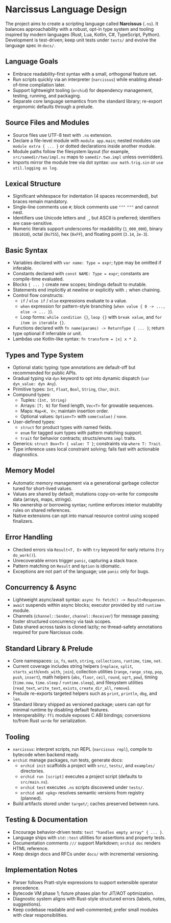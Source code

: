 # Narcissus Language Design

The project aims to create a scripting language called **Narcissus** (`.ns`). It balances approachability with a robust, opt-in type system and tooling inspired by modern languages (Rust, Lua, Kotlin, C#, TypeScript, Python). Development is test-driven; keep unit tests under `tests/` and evolve the language spec in `docs/`.

## Language Goals
- Embrace readability-first syntax with a small, orthogonal feature set.
- Run scripts quickly via an interpreter (`narcissus`) while enabling ahead-of-time compilation later.
- Support lightweight tooling (`orchid`) for dependency management, testing, running, and packaging.
- Separate core language semantics from the standard library; re-export ergonomic defaults through a prelude.

## Source Files and Modules
- Source files use UTF-8 text with `.ns` extension.
- Declare a file-level module with `module app.main`; nested modules use `module extra { ... }` or dotted declarations inside another module.
- Module paths follow the filesystem layout (for example, `src/samedir/two/impl.ns` maps to `samedir.two.impl` unless overridden).
- Imports mirror the module tree via dot syntax: `use math.trig.sin` or `use util.logging as log`.

## Lexical Structure
- Significant whitespace for indentation (4 spaces recommended), but braces remain mandatory.
- Single-line comments use `#`; block comments use `"""` `"""` and cannot nest.
- Identifiers use Unicode letters and `_`, but ASCII is preferred; identifiers are case-sensitive.
- Numeric literals support underscores for readability (`1_000_000`), binary (`0b1010`), octal (`0o755`), hex (`0xFF`), and floating point (`3.14`, `2e-3`).

## Basic Syntax
- Variables declared with `var name: Type = expr`; type may be omitted if inferable.
- Constants declared with `const NAME: Type = expr`; constants are compile-time evaluated.
- Blocks `{ ... }` create new scopes; bindings default to mutable.
- Statements end implicitly at newline or explicitly with `;` when chaining.
- Control flow constructs:
  - `if` / `else if` / `else` expressions evaluate to a value.
  - `when` expression for pattern-style branching (`when value { 0 -> ..., else -> ... }`).
  - Loop forms: `while condition {}`, `loop {}` with `break value`, and `for item in iterable {}`.
- Functions declared with `fn name(params) -> ReturnType { ... }`; return type optional if inferrable or unit.
- Lambdas use Kotlin-like syntax: `fn transform = |x| x * 2`.

## Types and Type System
- Optional static typing: type annotations are default-off but recommended for public APIs.
- Gradual typing via `dyn` keyword to opt into dynamic dispatch (`var dyn_value: dyn Any`).
- Primitive types: `Int`, `Float`, `Bool`, `String`, `Char`, `Unit`.
- Compound types:
  - Tuples: `(Int, String)`
  - Arrays: `[T; N]` for fixed length, `Vec<T>` for growable sequences.
  - Maps: `Map<K, V>`; maintain insertion order.
  - Optional values: `Option<T>` with `some(value)` / `none`.
- User-defined types:
  - `struct` for product types with named fields.
  - `enum` for tagged sum types with pattern matching support.
  - `trait` for behavior contracts; structs/enums `impl` traits.
- Generics: `struct Box<T> { value: T }`; constraints via `where T: Trait`.
- Type inference uses local constraint solving; fails fast with actionable diagnostics.

## Memory Model
- Automatic memory management via a generational garbage collector tuned for short-lived values.
- Values are shared by default; mutations copy-on-write for composite data (arrays, maps, strings).
- No ownership or borrowing syntax; runtime enforces interior mutability rules on shared references.
- Native extensions can opt into manual resource control using scoped finalizers.

## Error Handling
- Checked errors via `Result<T, E>` with `try` keyword for early returns (`try do_work()`).
- Unrecoverable errors trigger `panic`, capturing a stack trace.
- Pattern matching on `Result` and `Option` is idiomatic.
- Exceptions are not part of the language; use `panic` only for bugs.

## Concurrency & Async
- Lightweight async/await syntax: `async fn fetch() -> Result<Response>`.
- `await` suspends within async blocks; executor provided by std `runtime` module.
- Channels (`channel::Sender`, `channel::Receiver`) for message passing; foster structured concurrency via task scopes.
- Data shared across tasks is cloned lazily; no thread-safety annotations required for pure Narcissus code.

## Standard Library & Prelude
- Core namespaces: `io`, `fs`, `math`, `string`, `collections`, `runtime`, `time`, `net`.
- Current coverage includes string helpers (`replace`, `split`, `starts_with`/`ends_with`, `join`), collection utilities (`range`, `range_step`, `pop`, `push`, `insert`), math helpers (`abs`, `floor`, `ceil`, `round`, `sqrt`, `pow`), timing (`time.now`, `time.sleep` / `runtime.sleep`), and filesystem utilities (`read_text`, `write_text`, `exists`, `create_dir_all`, `remove`).
- Prelude re-exports targeted helpers such as `print`, `println`, `dbg`, and `len`.
- Standard library shipped as versioned package; users can opt for minimal runtime by disabling default features.
- Interoperability: `ffi` module exposes C ABI bindings; conversions to/from Rust `serde` for serialization.

## Tooling
- `narcissus`: interpret scripts, run REPL (`narcissus repl`), compile to bytecode when backend ready.
- `orchid`: manage packages, run tests, generate docs:
  - `orchid init` scaffolds a project with `src/`, `tests/`, and `examples/` directories.
  - `orchid run [script]` executes a project script (defaults to `src/main.ns`).
  - `orchid test` executes `.ns` scripts discovered under `tests/`.
  - `orchid add <pkg>` resolves semantic versions from registry (planned).
- Build artifacts stored under `target/`; caches preserved between runs.

## Testing & Documentation
- Encourage behavior-driven tests: `test "handles empty array" { ... }`.
- Language ships with `std::test` utilities for assertions and property tests.
- Documentation comments `///` support Markdown; `orchid doc` renders HTML reference.
- Keep design docs and RFCs under `docs/` with incremental versioning.

## Implementation Notes
- Parser follows Pratt-style expressions to support extensible operator precedence.
- Bytecode VM phase 1; future phases plan for JIT/AOT optimization.
- Diagnostic system aligns with Rust-style structured errors (labels, notes, suggestions).
- Keep codebase readable and well-commented; prefer small modules with clear responsibilities.
